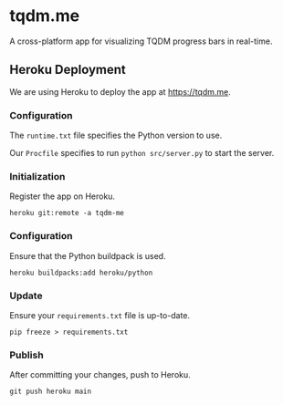# tqdm.me
A cross-platform app for visualizing TQDM progress bars in real-time.

## Heroku Deployment
We are using Heroku to deploy the app at https://tqdm.me.

### Configuration
The `runtime.txt` file specifies the Python version to use.

Our `Procfile` specifies to run `python src/server.py` to start the server.

### Initialization
Register the app on Heroku.
```
heroku git:remote -a tqdm-me
```

### Configuration
Ensure that the Python buildpack is used.
```
heroku buildpacks:add heroku/python
```

### Update
Ensure your `requirements.txt` file is up-to-date.
```
pip freeze > requirements.txt
```

### Publish
After committing your changes, push to Heroku.
```
git push heroku main
```